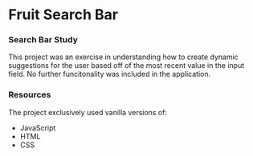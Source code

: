 # Fruit Search Bar
### Search Bar Study

This project was an exercise in understanding how to create dynamic suggestions for the user based off of the most recent value in the input field. No further funcitonality was included in the application. 

### Resources

The project exclusively used vanilla versions of:

- JavaScript
- HTML
- CSS
